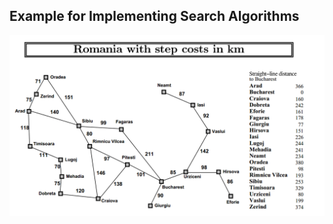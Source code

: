 ## Example for Implementing Search Algorithms
![Romania_with_step_costs](https://github.com/ar-sayeem/AI-Lab/blob/main/codes_with_visualization/example.png)